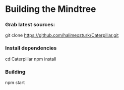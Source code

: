 <h1>Building the Mindtree</h1>

<h3>Grab latest sources:</h3>

git clone https://github.com/halimeozturk/Caterpillar.git

<h3>Install dependencies </h3>

cd Caterpillar
npm install

<h3>Building</h3>

npm start